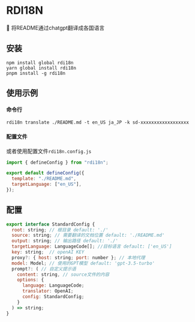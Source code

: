 # RDI18N

🎉 将README通过chatgpt翻译成各国语言

## 安装
```shell
npm install global rdi18n
yarn global install rdi18n
pnpm install -g rdi18n
```
## 使用示例

#### 命令行
```shell
rdi18n translate ./README.md -t en_US ja_JP -k sd-xxxxxxxxxxxxxxxxxx
```
#### 配置文件
或者使用配置文件`rdi18n.config.js`
```javascript
import { defineConfig } from "rdi18n";

export default defineConfig({
  template: "./README.md",
  targetLanguage: ["en_US"],
});
```

## 配置
```javascript
export interface StandardConfig {
  root: string; // 根目录 default: './'
  source: string; // 需要翻译的文档位置 default: './README.md'
  output: string; // 输出路径 default: './'
  targetLanguage: LanguageCode[]; //目标语言 default: ['en_US']
  key: string;  // openAI KEY
  proxy?: { host: string; port: number }; // 本地代理
  model: Model; // 使用的GPT模型 default: 'gpt-3.5-turbo'
  prompt?: ( // 自定义提示语
    content: string, // source文件的内容
    options: {
      language: LanguageCode;
      translator: OpenAI;
      config: StandardConfig;
    }
  ) => string;
}
```

